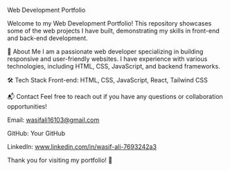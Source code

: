 Web Development Portfolio

Welcome to my Web Development Portfolio! This repository showcases some of the web projects I have built, demonstrating my skills in front-end and back-end development.

🚀 About Me
I am a passionate web developer specializing in building responsive and user-friendly websites. I have experience with various technologies, including HTML, CSS, JavaScript, and backend frameworks.

🛠️ Tech Stack
Front-end: HTML, CSS, JavaScript, React, Tailwind CSS

📬 Contact
Feel free to reach out if you have any questions or collaboration opportunities!

Email: wasifali16103@gmail.com

GitHub: Your GitHub

LinkedIn: www.linkedin.com/in/wasif-ali-7693242a3

Thank you for visiting my portfolio! 🚀

